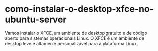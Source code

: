 # como-instalar-o-desktop-xfce-no-ubuntu-server
Vamos instalar o XFCE, um ambiente de desktop gratuito e de código aberto para sistemas operacionais Linux. O XFCE é um ambiente de desktop leve e altamente personalizável para a plataforma Linux.
